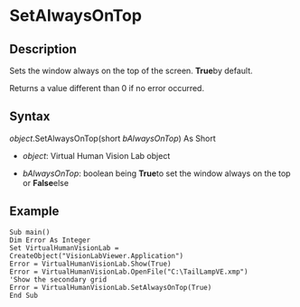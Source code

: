# SetAlwaysOnTop 

## Description 

Sets the window always on the top of the screen. **True**by default.

Returns a value different than 0 if no error occurred.

## Syntax 

*object*.SetAlwaysOnTop\(short *bAlwaysOnTop*\) As Short

- *object*: Virtual Human Vision Lab object

- *bAlwaysOnTop*: boolean being **True**to set the window always on the top or **False**else


## Example 

```
Sub main()
Dim Error As Integer
Set VirtualHumanVisionLab = CreateObject("VisionLabViewer.Application")
Error = VirtualHumanVisionLab.Show(True)
Error = VirtualHumanVisionLab.OpenFile("C:\TailLampVE.xmp")
'Show the secondary grid
Error = VirtualHumanVisionLab.SetAlwaysOnTop(True)
End Sub

```



